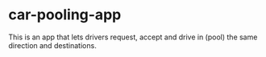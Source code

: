 # car-pooling-app
This is an app that lets drivers request, accept and drive in (pool) the same direction and destinations.
